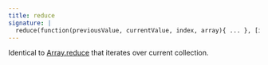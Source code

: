 ```yaml
---
title: reduce
signature: |
  reduce(function(previousValue, currentValue, index, array){ ... }, [initialValue]) ⇒ value
---
```


Identical to [Array.reduce][] that iterates over current collection.


  [array.reduce]: https://developer.mozilla.org/en/JavaScript/Reference/Global_Objects/Array/Reduce
